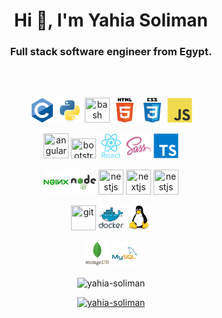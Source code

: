 <h1 align="center">Hi 👋, I'm Yahia Soliman</h1>
<h3 align="center">Full stack software engineer from Egypt.</h3>

<br>
<br>

<p align="center">
<img src="https://raw.githubusercontent.com/devicons/devicon/master/icons/c/c-original.svg" title="c" width="40" height="40"/>
<img src="https://raw.githubusercontent.com/devicons/devicon/master/icons/python/python-original.svg" title="python" width="40" height="40"/>
<img src="https://www.svgrepo.com/show/353478/bash-icon.svg" title="bash" width="40" height="40"/> 
<img src="https://raw.githubusercontent.com/devicons/devicon/master/icons/html5/html5-original-wordmark.svg" title="html5" width="40" height="40"/> 
<img src="https://raw.githubusercontent.com/devicons/devicon/master/icons/css3/css3-original-wordmark.svg" title="css3" width="40" height="40"/> 
<img src="https://raw.githubusercontent.com/devicons/devicon/master/icons/javascript/javascript-original.svg" title="javascript" width="40" height="40"/> 
</p>


<p align="center">
<img src="https://angular.io/assets/images/logos/angular/angular.svg" title="angular" width="40" height="40"/> 
<img src="https://getbootstrap.com/docs/5.0/assets/brand/bootstrap-logo.svg" title="bootstrap" width="40" height="32" vspace="4"/> 
<img src="https://raw.githubusercontent.com/devicons/devicon/master/icons/react/react-original-wordmark.svg" title="react" width="40" height="40"/> 
<img src="https://raw.githubusercontent.com/devicons/devicon/master/icons/sass/sass-original.svg" title="sass" width="40" height="40"/> 
<img src="https://raw.githubusercontent.com/devicons/devicon/master/icons/typescript/typescript-original.svg" title="typescript" width="40" height="40"/> 
</p>


<p align="center">
<img src="https://raw.githubusercontent.com/devicons/devicon/master/icons/nginx/nginx-original.svg" title="nginx" width="40" height="40"/> 
<img src="https://raw.githubusercontent.com/devicons/devicon/master/icons/nodejs/nodejs-original-wordmark.svg" title="nodejs" width="40" height="40"/> 
<img src="https://www.svgrepo.com/show/354107/nestjs.svg" title="nestjs" width="40" height="40"/> 
<img src="https://www.svgrepo.com/show/354113/nextjs-icon.svg" title="nextjs" width="40" height="40"/> 
<img src="https://www.svgrepo.com/show/353834/graphql.svg" title="nestjs" width="40" height="40"/> 
</p>



<p align="center">
<img src="https://www.vectorlogo.zone/logos/git-scm/git-scm-icon.svg" title="git" width="40" height="40"/> 
<img src="https://raw.githubusercontent.com/devicons/devicon/master/icons/docker/docker-original-wordmark.svg" title="docker" width="40" height="40"/> 
<img src="https://raw.githubusercontent.com/devicons/devicon/master/icons/linux/linux-original.svg" title="linux" width="40" height="40"/> 
</p>


<p align="center">
<img src="https://raw.githubusercontent.com/devicons/devicon/master/icons/mongodb/mongodb-original-wordmark.svg" title="mongodb" width="40" height="40"/> 
<img src="https://raw.githubusercontent.com/devicons/devicon/master/icons/mysql/mysql-original-wordmark.svg" title="mysql" width="40" height="40"/> 
</p>

<p align="center"><img align="center" src="https://github-readme-streak-stats.herokuapp.com/?user=yahia-soliman&" alt="yahia-soliman" /></p>

<p align="center"><a href="https://github.com/ryo-ma/github-profile-trophy"><img src="https://github-profile-trophy.vercel.app/?username=yahia-soliman&row=1&column=5&margin-w=8" alt="yahia-soliman" /></a> </p>

